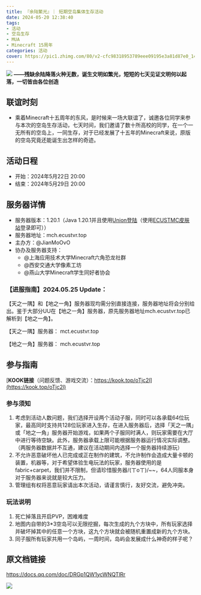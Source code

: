 ```yaml
---
title: 『余陆繁光』｜ 短期空岛集体生存活动
date: 2024-05-20 12:38:40
tags: 
- 活动
- 空岛生存
- MUA
- Minecraft 15周年
categories: 活动
cover: https://pic1.zhimg.com/80/v2-cfc98318953789eee09195e3a81d87e0_1440w.png
---
```

![](https://pic1.zhimg.com/80/v2-d519322e090a21153d3eb9f6f38a030a_1440w.png)
**——残缺余陆降落火种无数，诞生文明如繁光，短短的七天见证文明何以起落，一切皆由各位创造**

## 联谊时刻
- 乘着Minecraft十五周年的东风，是时候来一场大联谊了，诚邀各位同学来参与本次的空岛生存活动，七天时间，我们邀请了数十所高校的同学，在一个一无所有的空岛上，一同生存，对于已经发展了十五年的Minecraft来说，原版的空岛究竟还能诞生出怎样的奇迹。

## 活动日程
- 开始：2024年5月22日 20:00
- 结束：2024年5月29日 20:00

## 服务器详情
- 服务器版本：1.20.1（Java 1.20.1并且使用[Union登陆](https://docs.mualliance.cn/zh/dev/union/auth)（使用[ECUSTMC皮肤站](https://mcskin.ecustvr.top)登录即可））
- 服务器地址：mch.ecustvr.top
- 主办方：@JianMoOvO
- 协办及服务器支持：
  - @上海应用技术大学Minecraft六角恐龙社群
  - @西安交通大学像素工坊
  - @燕山大学Minecraft学生同好者协会

### 【进服指南】2024.05.25 Update：

【天之一隅】和【地之一角】服务器现均需分别直接连接，服务器地址将会分别给出。鉴于大部分UU在【地之一角】服务器，原先服务器地址mch.ecustvr.top已解析到【地之一角】。

【天之一隅】服务器：
mct.ecustvr.top

【地之一角】服务器：
mch.ecustvr.top

## 参与指南
[**KOOK链接**（问题反馈、游戏交流）：https://kook.top/oTjc2l](https://kook.top/oTjc2l)

### 参与须知
1. 考虑到活动人数问题，我们选择开设两个活动子服，同时可以各承载64位玩家，最高同时支持共128位玩家进入生存，在进入服务器后，选择「天之一隅」或「地之一角」服务器开始游戏，如果两个子服同时满人，则玩家需要在大厅中进行等待空缺。此外，服务器承载上限可能根据服务器运行情况实际调整。（两服务器数据并不互通，建议在活动期间内选择一个服务器持续游玩）
2. 不允许恶意破坏他人已完成或正在制作的建筑，不允许制作会造成大量卡顿的装置，机器等，对于希望体验生电玩法的玩家，服务器使用的是fabric+carpet，我们并不限制，但请珍惜服务器/(ㄒoㄒ)/~~，64人同服本身对于服务器来说就是较大压力。
3. 管理组有权将恶意玩家请出本次活动，请谨言慎行，友好交流，避免冲突。

### 玩法说明
1. 死亡掉落且开启PVP，困难难度
2. 地图内自带的3*3空岛可以无限挖掘，每次生成的九个方块中，所有玩家选择并破坏掉其中的任意一个方块，这九个方块就会被随机重置成新的九个方块。
3. 同子服所有玩家共用一个岛屿，一周时间，岛屿会发展成什么神奇的样子呢？

## 原文档链接
https://docs.qq.com/doc/DRGp1QW1ycWNQTlRr

![](https://pic1.zhimg.com/80/v2-cfc98318953789eee09195e3a81d87e0_1440w.png)